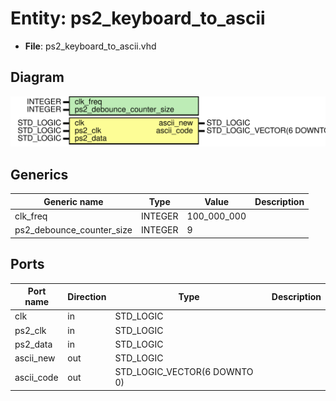 
# Entity: ps2_keyboard_to_ascii 
- **File**: ps2_keyboard_to_ascii.vhd

## Diagram
![Diagram](ps2_keyboard_to_ascii.svg "Diagram")
## Generics

| Generic name              | Type    | Value       | Description |
| ------------------------- | ------- | ----------- | ----------- |
| clk_freq                  | INTEGER | 100_000_000 |             |
| ps2_debounce_counter_size | INTEGER | 9           |             |

## Ports

| Port name  | Direction | Type                         | Description |
| ---------- | --------- | ---------------------------- | ----------- |
| clk        | in        | STD_LOGIC                    |             |
| ps2_clk    | in        | STD_LOGIC                    |             |
| ps2_data   | in        | STD_LOGIC                    |             |
| ascii_new  | out       | STD_LOGIC                    |             |
| ascii_code | out       | STD_LOGIC_VECTOR(6 DOWNTO 0) |             |
